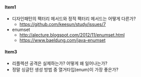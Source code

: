 #### Item1
* 디자인패턴의 팩터리 메서드와 정적 팩터리 메서드는 어떻게 다른가?
    * https://github.com/keesun/study/issues/7
* enumset
    * http://alecture.blogspot.com/2012/11/enumset.html
    * https://www.baeldung.com/java-enumset

#### Item3
* 리플렉션 공격은 실제하는가? 어떻게 왜 일어나는가?
* 정말 싱글턴 생성 방법 중 열거타입(enum)이 가장 좋은가?